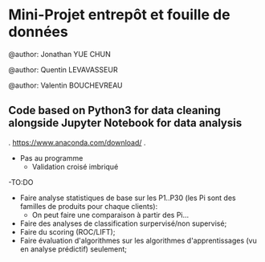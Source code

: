 # Mini-Projet entrepôt et fouille de données

@author: Jonathan YUE CHUN

@author: Quentin LEVAVASSEUR

@author: Valentin BOUCHEVREAU

## Code based on Python3 for data cleaning alongside Jupyter Notebook for data analysis

.   https://www.anaconda.com/download/
.

- Pas au programme
  - Validation croisé imbriqué

-TO:DO
  - Faire analyse statistiques de base sur les P1..P30 (les Pi sont des familles de produits pour chaque clients):
    - On peut faire une comparaison à partir des Pi...
  - Faire des analyses de classification surpervisé/non supervisé;
  - Faire du scoring (ROC/LIFT);
  - Faire évaluation d'algorithmes sur les algorithmes d'apprentissages (vu en analyse prédictif) seulement;
  